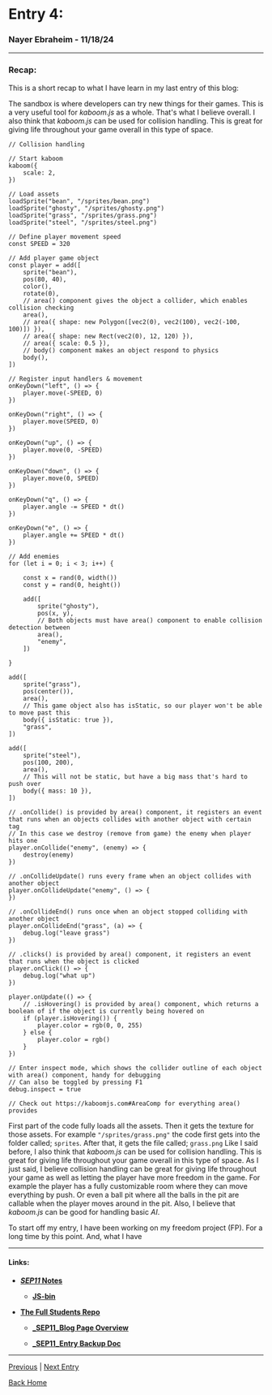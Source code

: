 # **Entry 4:**
### **Nayer Ebraheim - 11/18/24**

---
### Recap:

This is a short recap to what I have learn in my last entry of this blog:

The sandbox is where developers can try new things for their games. This is a very useful tool for _kaboom.js_ as a whole. That's what I believe overall. I also think that _kaboom.js_ can be used for collision handling. This is great for giving life throughout your game overall in this type of space.

```JS
// Collision handling

// Start kaboom
kaboom({
	scale: 2,
})

// Load assets
loadSprite("bean", "/sprites/bean.png")
loadSprite("ghosty", "/sprites/ghosty.png")
loadSprite("grass", "/sprites/grass.png")
loadSprite("steel", "/sprites/steel.png")

// Define player movement speed
const SPEED = 320

// Add player game object
const player = add([
	sprite("bean"),
	pos(80, 40),
	color(),
	rotate(0),
	// area() component gives the object a collider, which enables collision checking
	area(),
	// area({ shape: new Polygon([vec2(0), vec2(100), vec2(-100, 100)]) }),
	// area({ shape: new Rect(vec2(0), 12, 120) }),
	// area({ scale: 0.5 }),
	// body() component makes an object respond to physics
	body(),
])

// Register input handlers & movement
onKeyDown("left", () => {
	player.move(-SPEED, 0)
})

onKeyDown("right", () => {
	player.move(SPEED, 0)
})

onKeyDown("up", () => {
	player.move(0, -SPEED)
})

onKeyDown("down", () => {
	player.move(0, SPEED)
})

onKeyDown("q", () => {
	player.angle -= SPEED * dt()
})

onKeyDown("e", () => {
	player.angle += SPEED * dt()
})

// Add enemies
for (let i = 0; i < 3; i++) {

	const x = rand(0, width())
	const y = rand(0, height())

	add([
		sprite("ghosty"),
		pos(x, y),
		// Both objects must have area() component to enable collision detection between
		area(),
		"enemy",
	])

}

add([
	sprite("grass"),
	pos(center()),
	area(),
	// This game object also has isStatic, so our player won't be able to move past this
	body({ isStatic: true }),
	"grass",
])

add([
	sprite("steel"),
	pos(100, 200),
	area(),
	// This will not be static, but have a big mass that's hard to push over
	body({ mass: 10 }),
])

// .onCollide() is provided by area() component, it registers an event that runs when an objects collides with another object with certain tag
// In this case we destroy (remove from game) the enemy when player hits one
player.onCollide("enemy", (enemy) => {
	destroy(enemy)
})

// .onCollideUpdate() runs every frame when an object collides with another object
player.onCollideUpdate("enemy", () => {
})

// .onCollideEnd() runs once when an object stopped colliding with another object
player.onCollideEnd("grass", (a) => {
	debug.log("leave grass")
})

// .clicks() is provided by area() component, it registers an event that runs when the object is clicked
player.onClick(() => {
	debug.log("what up")
})

player.onUpdate(() => {
	// .isHovering() is provided by area() component, which returns a boolean of if the object is currently being hovered on
	if (player.isHovering()) {
		player.color = rgb(0, 0, 255)
	} else {
		player.color = rgb()
	}
})

// Enter inspect mode, which shows the collider outline of each object with area() component, handy for debugging
// Can also be toggled by pressing F1
debug.inspect = true

// Check out https://kaboomjs.com#AreaComp for everything area() provides
```

First part of the code fully loads all the assets. Then it gets the texture for those assets. For example `"/sprites/grass.png"` the code first gets into the folder called; `sprites`. After that, it gets the file called; `grass.png` Like I said before, I also think that _kaboom.js_ can be used for collision handling. This is great for giving life throughout your game overall in this type of space. As I just said, I believe collision handling can be great for giving life throughout your game as well as letting the player have more freedom in the game. For example the player has a fully customizable room where they can move everything by push. Or even a ball pit where all the balls in the pit are callable when the player moves around in the pit. Also, I believe that _kaboom.js_ can be good for handling basic _AI_.

To start off my entry, I have been working on my freedom project (FP). For a long time by this point. And, what I have  

---


#### **__Links:__**


* [**_SEP11_ Notes**](https://docs.google.com/document/d/1Q65VlDlA7tV9fuXP8XF-dxXL7TYyunfjoUTJqYvnTyI/edit)

    * [**JS-bin**](https://jsbin.com/?js,output)

* [**The Full Students Repo**](https://github.com/hstatsep-students/)

    * [**_SEP11_Blog Page Overview**](https://github.com/nayere6342/sep11-freedom-project/tree/main)

    * [**_SEP11_Entry Backup Doc**](https://docs.google.com/document/d/1YnfwCAMGU6oB6WFvHh2m1oW8arNfXkU21ra7zhBruOA/edit?tab=t.0)


---

[Previous](entry01.md) | [Next Entry](entry03.md)

[Back Home](../README.md)
